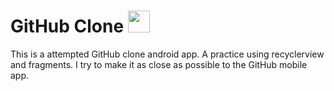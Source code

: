 # GitHub Clone <img src="https://user-images.githubusercontent.com/32363208/111722554-a5046c80-8894-11eb-8922-0adaef305715.png" width=35dp>

This is a attempted GitHub clone android app. A practice using recyclerview and fragments. I try to make it as close as possible to the GitHub mobile app.
